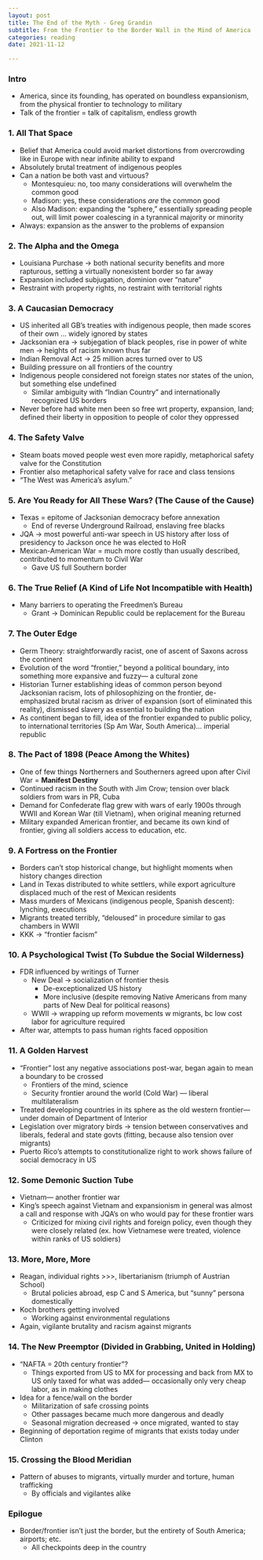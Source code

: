 ```yaml
---
layout: post
title: The End of the Myth - Greg Grandin
subtitle: From the Frontier to the Border Wall in the Mind of America
categories: reading
date: 2021-11-12

---
```


### Intro

- America, since its founding, has operated on boundless expansionism, from the physical frontier to technology to military
- Talk of the frontier = talk of capitalism, endless growth

### 1. All That Space

- Belief that America could avoid market distortions from overcrowding like in Europe with near infinite ability to expand
- Absolutely brutal treatment of indigenous peoples
- Can a nation be both vast and virtuous?
    - Montesquieu: no, too many considerations will overwhelm the common good
    - Madison: yes, these considerations *are* the common good
    - Also Madison: expanding the “sphere,” essentially spreading people out, will limit power coalescing in a tyrannical majority or minority
- Always: expansion as the answer to the problems of expansion

### 2. The Alpha and the Omega

- Louisiana Purchase → both national security benefits and more rapturous, setting a virtually nonexistent border so far away
- Expansion included subjugation, dominion over “nature”
- Restraint with property rights, no restraint with territorial rights

### 3. A Caucasian Democracy

- US inherited all GB’s treaties with indigenous people, then made scores of their own … widely ignored by states
- Jacksonian era → subjegation of black peoples, rise in power of white men → heights of racism known thus far
- Indian Removal Act → 25 million acres turned over to US
- Building pressure on all frontiers of the country
- Indigenous people considered not foreign states nor states of the union, but something else undefined
    - Similar ambiguity with “Indian Country” and internationally recognized US borders
- Never before had white men been so free wrt property, expansion, land; defined their liberty in opposition to people of color they oppressed

### 4. The Safety Valve

- Steam boats moved people west even more rapidly, metaphorical safety valve for the Constitution
- Frontier also metaphorical safety valve for race and class tensions
- “The West was America’s asylum.”

### 5. Are You Ready for All These Wars? (The Cause of the Cause)

- Texas = epitome of Jacksonian democracy before annexation
    - End of reverse Underground Railroad, enslaving free blacks
- JQA → most powerful anti-war speech in US history after loss of presidency to Jackson once he was elected to HoR
- Mexican-American War = much more costly than usually described, contributed to momentum to Civil War
    - Gave US full Southern border

### 6. The True Relief (A Kind of Life Not Incompatible with Health)

- Many barriers to operating the Freedmen’s Bureau
    - Grant → Dominican Republic could be replacement for the Bureau

### 7. The Outer Edge

- Germ Theory: straightforwardly racist, one of ascent of Saxons across the continent
- Evolution of the word “frontier,” beyond a political boundary, into something more expansive and fuzzy— a cultural zone
- Historian Turner establishing ideas of common person beyond Jacksonian racism, lots of philosophizing on the frontier, de-emphasized brutal racism as driver of expansion (sort of eliminated this reality), dismissed slavery as essential to building the nation
- As continent began to fill, idea of the frontier expanded to public policy, to international territories (Sp Am War, South America)… imperial republic

### 8. The Pact of 1898 (Peace Among the Whites)

- One of few things Northerners and Southerners agreed upon after Civil War = **Manifest Destiny**
- Continued racism in the South with Jim Crow; tension over black soldiers from wars in PR, Cuba
- Demand for Confederate flag grew with wars of early 1900s through WWII and Korean War (till Vietnam), when original meaning returned
- Military expanded American frontier, and became its own kind of frontier, giving all soldiers  access to education, etc.

### 9. A Fortress on the Frontier

- Borders can’t stop historical change, but highlight moments when history changes direction
- Land in Texas distributed to white settlers, while export agriculture displaced much of the rest of Mexican residents
- Mass murders of Mexicans (indigenous people, Spanish descent): lynching, executions
- Migrants treated terribly, “deloused” in procedure similar to gas chambers in WWII
- KKK → “frontier facism”

### 10. A Psychological Twist (To Subdue the Social Wilderness)

- FDR influenced by writings of Turner
    - New Deal → socialization of frontier thesis
        - De-exceptionalized US history
        - More inclusive (despite removing Native Americans from many parts of New Deal for political reasons)
    - WWII → wrapping up reform movements w migrants, bc low cost labor for agriculture required
- After war, attempts to pass human rights faced opposition

### 11. A Golden Harvest

- “Frontier” lost any negative associations post-war, began again to mean a boundary to be crossed
    - Frontiers of the mind, science
    - Security frontier around the world (Cold War) — liberal multilateralism
- Treated developing countries in its sphere as the old western frontier— under domain of Department of Interior
- Legislation over migratory birds → tension between conservatives and liberals, federal and state govts (fitting, because also tension over migrants)
- Puerto Rico’s attempts to constitutionalize right to work shows failure of social democracy in US

### 12. Some Demonic Suction Tube

- Vietnam— another frontier war
- King’s speech against Vietnam and expansionism in general was almost a call and response with JQA’s on who would pay for these frontier wars
    - Criticized for mixing civil rights and foreign policy, even though they were closely related (ex. how Vietnamese were treated, violence within ranks of US soldiers)

### 13. More, More, More

- Reagan, individual rights >>>, libertarianism (triumph of Austrian School)
    - Brutal policies abroad, esp C and S America, but “sunny” persona domestically
- Koch brothers getting involved
    - Working against environmental regulations
- Again, vigilante brutality and racism against migrants

### 14. The New Preemptor (Divided in Grabbing, United in Holding)

- “NAFTA = 20th century frontier”?
    - Things exported from US to MX for processing and back from MX to US only taxed for what was added— occasionally only very cheap labor, as in making clothes
- Idea for a fence/wall on the border
    - Militarization of safe crossing points
    - Other passages became much more dangerous and deadly
    - Seasonal migration decreased → once migrated, wanted to stay
- Beginning of deportation regime of migrants that exists today under Clinton

### 15. Crossing the Blood Meridian

- Pattern of abuses to migrants, virtually murder and torture, human trafficking
    - By officials and vigilantes alike

### Epilogue

- Border/frontier isn’t just the border, but the entirety of South America; airports; etc.
    - All checkpoints deep in the country

